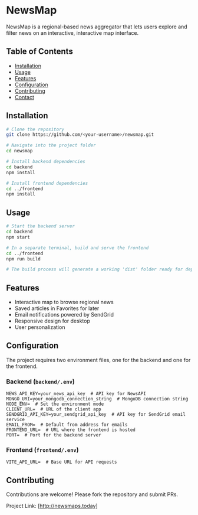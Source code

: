 # NewsMap

NewsMap is a regional-based news aggregator that lets users explore and filter news on an interactive, interactive map interface.

## Table of Contents

- [Installation](#installation)
- [Usage](#usage)
- [Features](#features)
- [Configuration](#configuration)
- [Contributing](#contributing)
- [Contact](#contact)

## Installation

```bash
# Clone the repository
git clone https://github.com/<your-username>/newsmap.git

# Navigate into the project folder
cd newsmap

# Install backend dependencies
cd backend
npm install

# Install frontend dependencies
cd ../frontend
npm install
```

## Usage

```bash
# Start the backend server
cd backend
npm start

# In a separate terminal, build and serve the frontend
cd ../frontend
npm run build

# The build process will generate a working 'dist' folder ready for deployment
```

## Features

- Interactive map to browse regional news
- Saved articles in Favorites for later
- Email notifications powered by SendGrid
- Responsive design for desktop
- User personalization

## Configuration

The project requires two environment files, one for the backend and one for the frontend.

### Backend (`backend/.env`)

```dotenv
NEWS_API_KEY=your_news_api_key  # API key for NewsAPI
MONGO_URI=your_mongodb_connection_string  # MongoDB connection string
NODE_ENV=  # Set the environment mode
CLIENT_URL=  # URL of the client app
SENDGRID_API_KEY=your_sendgrid_api_key  # API key for SendGrid email service
EMAIL_FROM=  # Default from address for emails
FRONTEND_URL=  # URL where the frontend is hosted
PORT=  # Port for the backend server
```

### Frontend (`frontend/.env`)

```dotenv
VITE_API_URL=  # Base URL for API requests
```

## Contributing

Contributions are welcome! Please fork the repository and submit PRs.

Project Link: [http://newsmaps.today]

